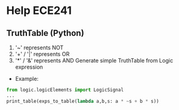 # Help ECE241
## TruthTable (Python)
1. '~' represents NOT
2. '+' / '|' represents OR
3. '*' / '&' represents AND
Generate simple TruthTable from Logic expression
- Example:
```python
from logic.logicElements import LogicSignal
...
print_table(exps_to_table(lambda a,b,s: a * ~s + b * s))
```

